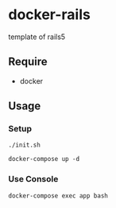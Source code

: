# docker-rails
template of rails5

## Require
- docker

## Usage
### Setup
```
./init.sh  

docker-compose up -d
```
### Use Console
```
docker-compose exec app bash
```